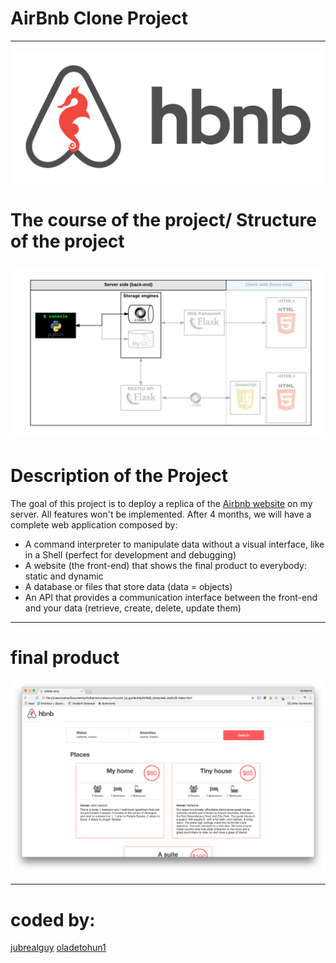 # AirBnb Clone Project
---
![Airbnb clone](./images/Airbnbclone.png)
# The course of the project/ Structure of the project

![The course of the project](./images/AirbnbStructure.png)
---
# Description of the Project

The goal of this project is to deploy a replica of the [Airbnb website](https://www.airbnb.com/)  on my server. All features won't be implemented.
After 4 months, we will have a complete web application composed by:

- A command interpreter to manipulate data without a visual interface, like in a Shell (perfect for development and debugging)
- A website (the front-end) that shows the final product to everybody: static and dynamic
- A database or files that store data (data = objects)
- An API that provides a communication interface between the front-end and your data (retrieve, create, delete, update them)
---
# final product
![final product](./images/Finalproduct.png)


---
# coded by:
[jubrealguy](https://www.github.com/jubrealguy)
[oladetohun1](https://www.github.com/oladetohun1)

